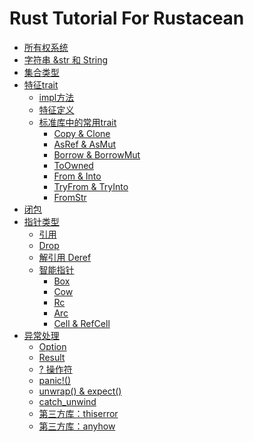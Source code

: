 # Rust Tutorial For Rustacean

- [所有权系统](ownership/summary.md)
- [字符串 &str 和 String]()
- [集合类型]()
- [特征trait](trait/summary.md)
    - [impl方法](trait/impl.md)
    - [特征定义](trait/trait.md)
    - [标准库中的常用trait](trait/common/summary.md)
        - [Copy & Clone](trait/common/Copy_Clone.md)
        - [AsRef & AsMut](trait/common/AsRef_AsMut.md)
        - [Borrow & BorrowMut](trait/common/Borrow_BorrowMut.md)
        - [ToOwned](trait/common/ToOwned.md)
        - [From & Into](trait/common/From_Into.md)
        - [TryFrom & TryInto](trait/common/TryFrom_TryInto.md)
        - [FromStr](trait/common/FromStr.md)
- [闭包](closure/closure.md)
- [指针类型](pointer/summary.md)
  - [引用]()
  - [Drop]()
  - [解引用 Deref]()
  - [智能指针]()
    - [Box](pointer/sp/Box.md)
    - [Cow](pointer/sp/Cow.md)
    - [Rc]()
    - [Arc]()
    - [Cell & RefCell]()
- [异常处理](exception/summary.md)
  - [Option](exception/option.md)
  - [Result](exception/result.md)
  - [? 操作符](exception/question_mark.md)
  - [panic!()](exception/panic.md)
  - [unwrap() & expect()](exception/unwrap_expect.md)
  - [catch_unwind](exception/catch_unwind.md)
  - [第三方库：thiserror](exception/thiserror.md)
  - [第三方库：anyhow](exception/anyhow.md)
